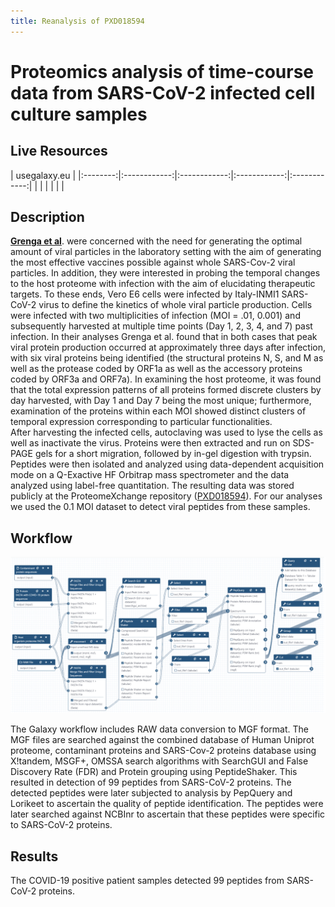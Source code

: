 ```yaml
---
title: Reanalysis of PXD018594
---
```


# Proteomics analysis of time-course data from SARS-CoV-2 infected cell culture samples

## Live Resources

| usegalaxy.eu |
|:--------:|:------------:|:------------:|:------------:|:------------:|
| <FlatShield label="Input data" message="view" href="https://usegalaxy.eu/u/pratikjagtap/h/pxd018594inputsforpqlk  " alt="Raw data" /> |
| <FlatShield label="PXD018241 history1" message="view" href="https://usegalaxy.eu/u/pratikjagtap/h/pxd018594searchforpepquery-and-lorikeet-analysis " alt="Galaxy history" /> |
| <FlatShield label="workflow" message="run" href="https://usegalaxy.eu/u/pratikjagtap/w/dataset-collection-pxd018594-workflow-for-pq-and-lk-08222020" /> |


## Description

**[Grenga et al](http://europepmc.org/article/MED/32619390)**. were concerned with the need for generating the optimal amount of viral particles in the laboratory setting with the aim of generating the most effective vaccines possible against whole SARS-Cov-2 viral particles. In addition, they were interested in probing the temporal changes to the host proteome with infection with the aim of elucidating therapeutic targets. To these ends, Vero E6 cells were infected by Italy-INMI1 SARS-CoV-2 virus to define the kinetics of whole viral particle production. Cells were infected with two multiplicities of infection (MOI = .01, 0.001) and subsequently harvested at multiple time points (Day 1, 2, 3, 4, and 7) past infection.
In their analyses Grenga et al. found that in both cases that peak viral protein production occurred at approximately three days after infection, with six viral proteins being identified (the structural proteins N, S, and M as well as the protease coded by ORF1a as well as the accessory proteins coded by ORF3a and ORF7a). In examining the host proteome, it was found that the total expression patterns of all proteins formed discrete clusters by day harvested, with Day 1 and Day 7 being the most unique; furthermore, examination of the proteins within each MOI showed distinct clusters of temporal expression corresponding to particular functionalities.   
After harvesting the infected cells, autoclaving was used to lyse the cells as well as inactivate the virus. Proteins were then extracted and run on SDS-PAGE gels for a short migration, followed by in-gel digestion with trypsin. Peptides were then isolated and analyzed using data-dependent acquisition mode on a Q-Exactive HF Orbitrap mass spectrometer and the data analyzed using label-free quantitation. The resulting data was stored publicly at the ProteomeXchange repository ([PXD018594](https://www.ebi.ac.uk/pride/archive/projects/PXD018594)). For our analyses we used the 0.1 MOI dataset to detect viral peptides from these samples. 


## Workflow

![](./img/wf.png)

The Galaxy workflow includes RAW data conversion to MGF format. The MGF files are searched against the combined database of Human Uniprot proteome, contaminant proteins and SARS-Cov-2 proteins database using X!tandem, MSGF+, OMSSA search algorithms with SearchGUI and False Discovery Rate (FDR) and Protein grouping using PeptideShaker. This resulted in detection of 99 peptides from SARS-CoV-2 proteins. The detected peptides were later subjected to analysis by PepQuery and Lorikeet to ascertain the quality of peptide identification. The peptides were later searched against NCBInr to ascertain that these peptides were specific to SARS-CoV-2 proteins. 

## Results

The COVID-19 positive patient samples detected 99 peptides from SARS-CoV-2 proteins.


